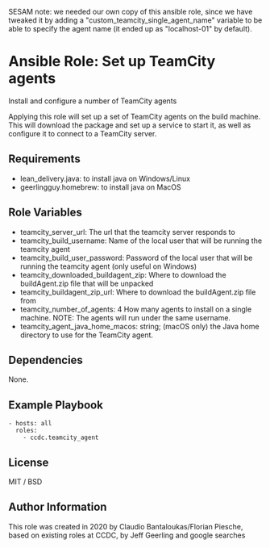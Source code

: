 SESAM note: we needed our own copy of this ansible role, since we have tweaked it by adding a
  "custom_teamcity_single_agent_name" variable to be able to specify the agent name (it ended up as
  "localhost-01" by default).


# Ansible Role: Set up TeamCity agents

Install and configure a number of TeamCity agents

Applying this role will set up a set of TeamCity agents on the build machine. This will download the package and set up
a service to start it, as well as configure it to connect to a TeamCity server.

## Requirements

- lean_delivery.java: to install java on Windows/Linux
- geerlingguy.homebrew: to install java on MacOS

## Role Variables

- teamcity_server_url: The url that the teamcity server responds to
- teamcity_build_username: Name of the local user that will be running the teamcity agent
- teamcity_build_user_password: Password of the local user that will be running the teamcity agent (only useful on Windows)
- teamcity_downloaded_buildagent_zip: Where to download the buildAgent.zip file that will be unpacked
- teamcity_buildagent_zip_url: Where to download the buildAgent.zip file from
- teamcity_number_of_agents: 4 How many agents to install on a single machine. NOTE: The agents will run under the same username.
- teamcity_agent_java_home_macos: string; (macOS only) the Java home directory to use for the TeamCity agent.

## Dependencies

None.

## Example Playbook

    - hosts: all
      roles:
        - ccdc.teamcity_agent

## License

MIT / BSD

## Author Information

This role was created in 2020 by Claudio Bantaloukas/Florian Piesche, based on existing roles at CCDC, by Jeff Geerling and google searches
